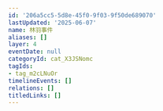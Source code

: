 ```yaml
---
id: '206a5cc5-5d8e-45f0-9f03-9f50de689070'
lastUpdated: '2025-06-07'
name: 林羽事件
aliases: []
layer: 4
eventDate: null
categoryId: cat_X3JSNomc
tagIds:
- tag_m2cLNuOr
timelineEvents: []
relations: []
titledLinks: []
---
```


